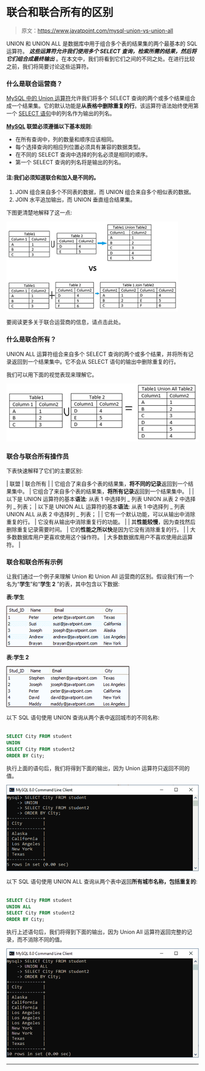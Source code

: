 # 联合和联合所有的区别

> 原文：<https://www.javatpoint.com/mysql-union-vs-union-all>

UNION 和 UNION ALL 是数据库中用于组合多个表的结果集的两个最基本的 SQL 运算符。 ***这些运算符允许我们使用多个 SELECT 查询，检索所需的结果，然后将它们组合成最终输出*** 。在本文中，我们将看到它们之间的不同之处。在进行比较之前，我们将简要讨论这些运算符。

### 什么是联合运营商？

[MySQL 中的 Union 运算符](https://www.javatpoint.com/mysql-union)允许我们将多个 SELECT 查询的两个或多个结果组合成一个结果集。它的默认功能是**从表格中删除重复的行**。该运算符语法始终使用第一个 [SELECT 语句](https://www.javatpoint.com/mysql-select)中的列名作为输出的列名。

**[MySQL](https://www.javatpoint.com/mysql-tutorial) 联盟必须遵循以下基本规则:**

*   在所有查询中，列的数量和顺序应该相同。
*   每个选择查询的相应列位置必须具有兼容的数据类型。
*   在不同的 SELECT 查询中选择的列名必须是相同的顺序。
*   第一个 SELECT 查询的列名将是输出的列名。

#### 注:我们必须知道联合和加入是不同的。

1.  JOIN 组合来自多个不同表的数据，而 UNION 组合来自多个相似表的数据。
2.  JOIN 水平追加输出，而 UNION 垂直组合结果集。

下图更清楚地解释了这一点:

![Union vs Union All](img/d02ea1d95d68ababab9bcc78046f6af5.png)

要阅读更多关于联合运营商的信息，请点击此处。

### 什么是联合所有？

UNION ALL 运算符组合来自多个 SELECT 查询的两个或多个结果，并将所有记录返回到一个结果集中。它不会从 SELECT 语句的输出中删除重复的行。

我们可以用下面的视觉表现来理解它。

![Union vs Union All](img/97114a99d560d4be151fed6565b22da0.png)

### 联合与联合所有操作员

下表快速解释了它们的主要区别:

| 联盟 | 联合所有 |
| 它组合了来自多个表的结果集，**将不同的记录**返回到一个结果集中。 | 它组合了来自多个表的结果集，**将所有记录**返回到一个结果集中。 |
| 以下是 UNION 运算符的基本**语法**:
从表 1 中选择列 _ 列表
UNION
从表 2 中选择列 _ 列表； | 以下是 UNION ALL 运算符的基本**语法**:
从表 1 中选择列 _ 列表
UNION ALL
从表 2 中选择列 _ 列表； |
| 它有一个默认功能，可以从输出中消除重复的行。 | 它没有从输出中消除重复行的功能。 |
| 其**性能较慢**，因为查找然后删除重复记录需要时间。 | 它的**性能之所以快**是因为它没有消除重复的行。 |
| 大多数数据库用户更喜欢使用这个操作符。 | 大多数数据库用户不喜欢使用此运算符。 |

### 联合和联合所有示例

让我们通过一个例子来理解 Union 和 Union All 运营商的区别。假设我们有一个名为“**学生**”和“**学生 2** ”的表，其中包含以下数据:

**表:学生**

![Union vs Union All](img/bad895803c0fc677b5c16f73e1969aeb.png)

**表:学生 2**

![Union vs Union All](img/03869059ed7b91fc6f199e5cb3220acc.png)

以下 SQL 语句使用 UNION 查询从两个表中返回城市的不同名称:

```sql

SELECT City FROM student
UNION
SELECT City FROM student2
ORDER BY City;

```

执行上面的语句后，我们将得到下面的输出，因为 Union 运算符只返回不同的值。

![Union vs Union All](img/bc5151e95b83ccf7454de3332a3c563b.png)

以下 SQL 语句使用 UNION ALL 查询从两个表中返回**所有城市名称，包括重复的**:

```sql

SELECT City FROM student
UNION ALL
SELECT City FROM student2
ORDER BY City;

```

执行上述语句后，我们将得到下面的输出，因为 Union All 运算符返回完整的记录，而不消除不同的值。

![Union vs Union All](img/6da07cc7013ff8f14b0d67676013e036.png)

* * *